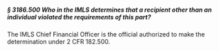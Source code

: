##### § 3186.500 Who in the IMLS determines that a recipient other than an individual violated the requirements of this part? #####

The IMLS Chief Financial Officer is the official authorized to make the determination under 2 CFR 182.500.